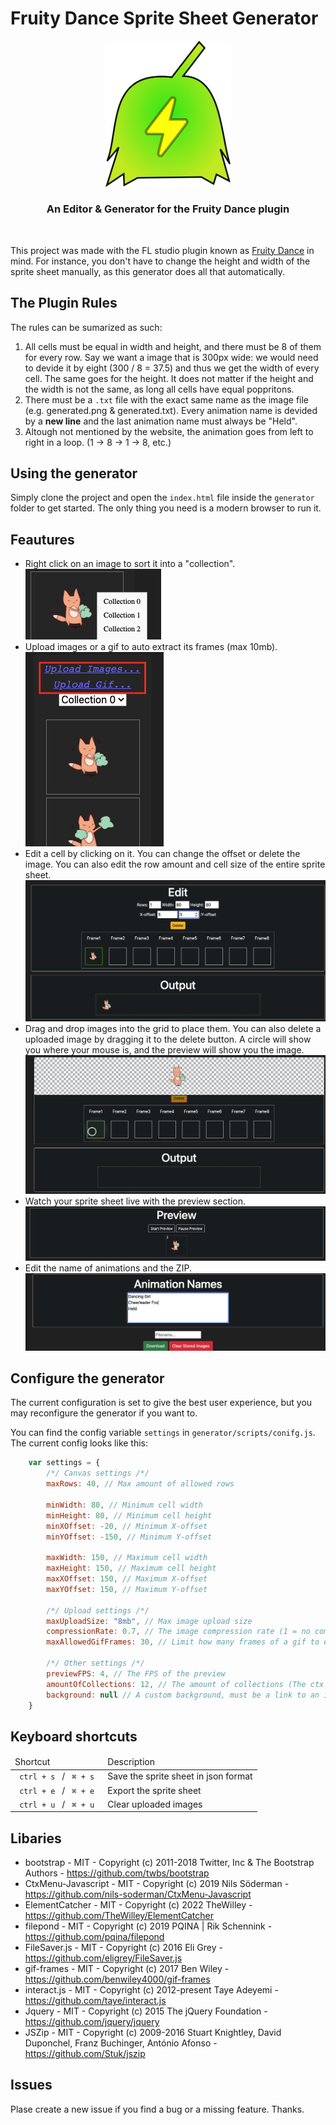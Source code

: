 # Fruity Dance Sprite Sheet Generator

<div align=center> <img width="200px"src='logotype.png'> <br> <h3> An Editor & Generator for the Fruity Dance plugin</h3> </div> <br>

This project was made with the FL studio plugin known as [Fruity Dance](https://www.image-line.com/fl-studio-learning/fl-studio-online-manual/html/plugins/Fruity%20Dance.htm) in mind. For instance, you don't have to change the height and width of the sprite sheet manually, as this generator does all that automatically.

## The Plugin Rules
The rules can be sumarized as such:
1. All cells must be equal in width and height, and there must be 8 of them for every row. Say we want a image that is 300px wide: we would need to devide it by eight (300 / 8 = 37.5) and thus we get the width of every cell. The same goes for the height. It does not matter if the height and the width is not the same, as long all cells have equal poppritons. 
2. There must be a `.txt` file with the exact same name as the image file (e.g. generated.png & generated.txt). Every animation name is devided by a **new line** and the last animation name must always be "Held".
3. Altough not mentioned by the website, the animation goes from left to right in a loop. (1 -> 8 -> 1 -> 8, etc.)

## Using the generator
Simply clone the project and open the `index.html` file inside the `generator` folder to get started. The only thing you need is a modern browser to run it. 

## Feautures
* Right click on an image to sort it into a "collection".  <br>
![](readme-stuff/2022-08-18-12-52-34.png)
* Upload images or a gif to auto extract its frames (max 10mb). <br>
![](readme-stuff/2022-08-18-12-56-14.png)
* Edit a cell by clicking on it. You can change the offset or delete the image. You can also edit the row amount and cell size of the entire sprite sheet. <br>
![](readme-stuff/2022-08-18-13-01-00.png)
* Drag and drop images into the grid to place them. You can also delete a uploaded image by dragging it to the delete button. A circle will show you where your mouse is, and the preview will show you the image. <br>
![](readme-stuff/2022-08-18-13-07-48.png)
* Watch your sprite sheet live with the preview section. <br>
![](readme-stuff/2022-08-18-13-14-02.png)
* Edit the name of animations and the ZIP.
![](readme-stuff/2022-08-18-13-21-01.png)
 
## Configure the generator
The current configuration is set to give the best user experience, but you may reconfigure the generator if you want to.

You can find the config variable `settings` in `generator/scripts/conifg.js`. The current config looks like this:
```javascript
    var settings = {
        /*/ Canvas settings /*/
        maxRows: 40, // Max amount of allowed rows

        minWidth: 80, // Minimum cell width
        minHeight: 80, // Minimum cell height
        minXOffset: -20, // Minimum X-offset
        minYOffset: -150, // Minimum Y-offset

        maxWidth: 150, // Maximum cell width
        maxHeight: 150, // Maximum cell height
        maxXOffset: 150, // Maximum X-offset
        maxYOffset: 150, // Maximum Y-offset
        
        /*/ Upload settings /*/
        maxUploadSize: "8mb", // Max image upload size
        compressionRate: 0.7, // The image compression rate (1 = no compression, 0 = highest compression)
        maxAllowedGifFrames: 30, // Limit how many frames of a gif to export

        /*/ Other settings /*/
        previewFPS: 4, // The FPS of the preview
        amountOfCollections: 12, // The amount of collections (The ctx menu can only handle about 38)
        background: null // A custom background, must be a link to an image / path to a local one OR a color in HEX (null will mean default)
    }
```
## Keyboard shortcuts
<table>
    <thead> <td> Shortcut </td> <td> Description </td></thead>
    <tbody> 
        <tr>
            <td> <code> ctrl + s </code> / <code> ⌘ + s </code>
            <td> Save the sprite sheet in json format </td>
        </tr>
        <tr>
            <td> <code> ctrl + e </code> / <code> ⌘ + e </code>
            <td> Export the sprite sheet </td>
        </tr>
        <tr>
            <td> <code> ctrl + u </code> / <code> ⌘ + u </code>
            <td> Clear uploaded images </td>
        </tr>
    </tbody>
</table>

## Libaries
* bootstrap - MIT -  Copyright (c) 2011-2018 Twitter, Inc & The Bootstrap Authors - https://github.com/twbs/bootstrap
* CtxMenu-Javascript - MIT - Copyright (c) 2019 Nils Söderman - https://github.com/nils-soderman/CtxMenu-Javascript
* ElementCatcher - MIT - Copyright (c) 2022 TheWilley - https://github.com/TheWilley/ElementCatcher
* filepond - MIT - Copyright (c) 2019 PQINA | Rik Schennink - https://github.com/pqina/filepond
* FileSaver.js - MIT - Copyright (c) 2016 Eli Grey - https://github.com/eligrey/FileSaver.js
* gif-frames - MIT - Copyright (c) 2017 Ben Wiley - https://github.com/benwiley4000/gif-frames
* interact.js - MIT - Copyright (c) 2012-present Taye Adeyemi - https://github.com/taye/interact.js
* Jquery - MIT - Copyright (c) 2015 The jQuery Foundation - https://github.com/jquery/jquery
* JSZip - MIT - Copyright (c) 2009-2016 Stuart Knightley, David Duponchel, Franz Buchinger, António Afonso - https://github.com/Stuk/jszip

## Issues
Plase create a new issue if you find a bug or a missing feature. Thanks.
